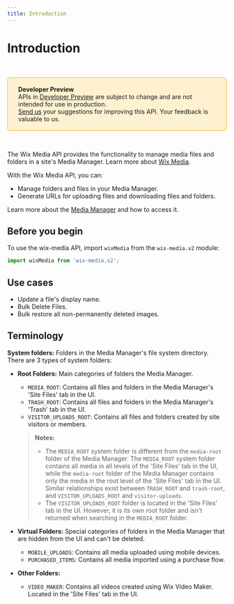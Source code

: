 ```yaml
---
title: Introduction
---
```


# Introduction

&nbsp;

<div style="background-color: #FEF1D1; padding: 18px 24px; border-radius: 6px; border: 1px solid #FDB10C; box-sizing: border-box; display: inline-block">
    <b>Developer Preview</b>
    <br/>
    <span>APIs in <a href="https://www.wix.com/velo/reference/api-overview/developer-preview">Developer Preview</a> are subject to change and are not intended for use in production.<br/><a href="mailto:velo-preview-feedback@wix.com">Send us</a> your suggestions for improving this API. Your feedback is valuable to us.</span>
</div>

&nbsp;

<!-- > **Note:**
> This module is [universal](/api-overview/api-versions#universal-modules). Functions in this module can run on both the backend and frontend, unless specified otherwise. -->


The Wix Media API provides the functionality to manage media files and folders in a site's Media Manager.
Learn more about [Wix Media](https://support.wix.com/en/article/wix-media-about-the-media-manager).

With the Wix Media API, you can:
- Manage folders and files in your Media Manager.
- Generate URLs for uploading files and downloading files and folders.

Learn more about the [Media Manager](https://support.wix.com/en/article/wix-media-about-the-media-manager) and how to access it. 

## Before you begin

To use the wix-media API, import `wixMedia` from the `wix-media.v2` module:

```javascript
import wixMedia from 'wix-media.v2';
```

## Use cases

- Update a file's display name.
- Bulk Delete Files.
- Bulk restore all non-permanently deleted images.

## Terminology
**System folders:** Folders in the Media Manager's file system directory. 
There are 3 types of system folders:
* **Root Folders:** Main categories of folders the Media Manager. 
  * `MEDIA_ROOT`: Contains all files and folders in the Media Manager's 'Site Files' tab in the UI.
  * `TRASH_ROOT`: Contains all files and folders in the Media Manager's 'Trash' tab in the UI.
  * `VISITOR_UPLOADS_ROOT`: Contains all files and folders created by site visitors or members.
 
  >**Notes:** 
  >- The `MEDIA_ROOT` system folder is different from the `media-root` folder of the Media Manager. The `MEDIA_ROOT` system folder contains all media in all levels of the 'Site Files' tab in the UI, while the `media-root` folder of the Media Manager contains only the media in the root level of the 'Site Files' tab in the UI. Similar relationships exist between `TRASH_ROOT` and `trash-root`, and `VISITOR_UPLOADS_ROOT` and `visitor-uploads`.
  >- The `VISITOR_UPLOADS_ROOT` folder is located in the 'Site Files' tab in the UI. However, it is its own root folder and isn't returned when searching in the `MEDIA_ROOT` folder.

* **Virtual Folders:** Special categories of folders in the Media Manager that are hidden from the UI and can't be deleted.
  * `MOBILE_UPLOADS`: Contains all media uploaded using mobile devices. 
  * `PURCHASED_ITEMS`: Contains all media imported using a purchase flow.

* **Other Folders:** 
  * `VIDEO_MAKER`: Contains all videos created using Wix Video Maker. Located in the 'Site Files' tab in the UI.  

